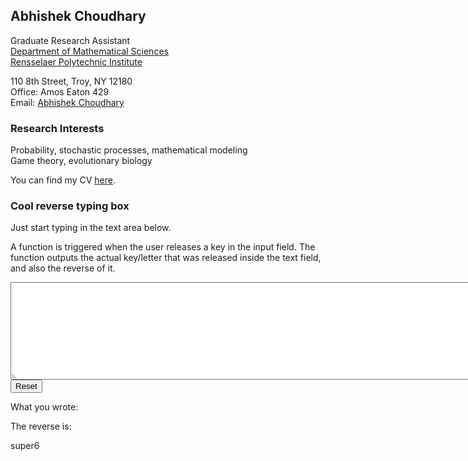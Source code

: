 ## Abhishek Choudhary

Graduate Research Assistant <br />
<a href="https://science.rpi.edu/mathematical-sciences">Department of Mathematical Sciences</a><br />
<a href="http://www.rpi.edu/">Rensselaer Polytechnic Institute</a><br />

110 8th Street, Troy, NY 12180 <br />
Office: Amos Eaton 429 <br />
Email: <a href="mailto:abhi.achoudhary@gmail.com">Abhishek Choudhary</a> <br />

### Research Interests
Probability, stochastic processes, mathematical modeling <br />
Game theory, evolutionary biology <br />

<!-- You can find my CV <a href="http://abhiachoudhary.github.io/docs/CV_Abhishek_Choudhary.pdf">here</a>. <br /> -->
You can find my CV <a href="https://github.com/abhiachoudhary/abhiachoudhary.github.io/raw/master/docs/CV_Abhishek_Choudhary.pdf">here</a>. <br />

<html lang="en">
<head>
  <meta charset="UTF-8">
  <!-- meta name="viewport" content="width=device-width, initial-scale=1.0" -->
  <link rel="stylesheet" href="style.css">
  <!-- title>My Website</title -->
</head>
<body>

<h3>Cool reverse typing box</h3>

<!---using https://stackoverflow.com/questions/7524855/right-to-left-text-html-input -->
<script>
function reverseString(str) {
    return str.split("").reverse().join("");
}

function my_fun(element)
{   
    if(element.setSelectionRange){
        element.setSelectionRange(0,0);
    }
  var x = document.getElementById("reverse_text_box").value;
  document.getElementById("demo").innerHTML = x;
  document.getElementById("demo2").innerHTML = reverseString(x);
}
function makeDelay(ms) {
    var timer = 0;
    return function(callback){
        clearTimeout (timer);
        timer = setTimeout(callback, ms);
    };
};
var delay = makeDelay(250);
$(reverse_text_box).on('keyup', function() {delay(someCallback);});
</script>
Just start typing in the text area below.

<p>A function is triggered when the user releases a key in the input field. The function outputs the actual key/letter that was released inside the text field, and also the reverse of it.</p>

<form>
   <textarea id="reverse_text_box" name="reverse_text_box" dir="rtl" rows="10" cols="100" onkeyup="my_fun(this);"></textarea>
    <!--    <input type="text" name="textbox" style="direction:RTL;" onkeyup="my_fun(this);"/>  -->
    <br>
    <input type="reset" />
</form>

<p>What you wrote: <span id="demo"></span></p>
<p>The reverse is: <span id="demo2"></span></p>

super6



</body>
</html>
